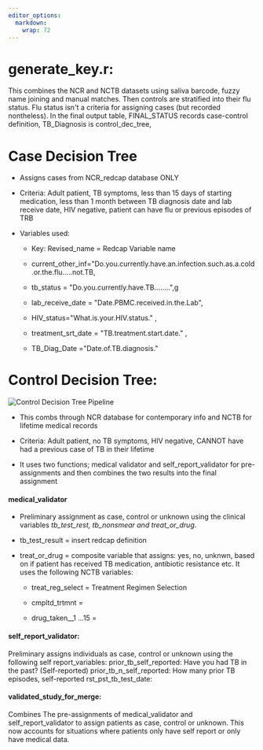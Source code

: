 ```yaml
---
editor_options: 
  markdown: 
    wrap: 72
---
```


# generate_key.r:

This combines the NCR and NCTB datasets using saliva barcode, fuzzy name
joining and manual matches. Then controls are stratified into their flu
status. Flu status isn't a criteria for assigning cases (but recorded
nontheless). In the final output table, FINAL_STATUS records
case-control definition, TB_Diagnosis is control_dec_tree,

# **Case Decision Tree**

-   Assigns cases from NCR_redcap database ONLY

-   Criteria: Adult patient, TB symptoms, less than 15 days of starting
    medication, less than 1 month between TB diagnosis date and lab
    receive date, HIV negative, patient can have flu or previous
    episodes of TRB

-   Variables used:

    -   Key: Revised_name = Redcap Variable name

    -   current_other_inf="Do.you.currently.have.an.infection.such.as.a.cold.or.the.flu.....not.TB,

    -   tb_status = "Do.you.currently.have.TB........",g

    -   lab_receive_date = "Date.PBMC.received.in.the.Lab",

    -   HIV_status="What.is.your.HIV.status." ,

    -   treatment_srt_date = "TB.treatment.start.date." ,

    -   TB_Diag_Date ="Date.of.TB.diagnosis."

# Control Decision Tree:

![Control Decision Tree
Pipeline](images/Screenshot%202023-09-12%20at%2014.04.53.png)

-   This combs through NCR database for contemporary info and NCTB for
    lifetime medical records

-   Criteria: Adult patient, no TB symptoms, HIV negative, CANNOT have
    had a previous case of TB in their lifetime

-   It uses two functions; medical validator and self_report_validator
    for pre-assignments and then combines the two results into the final
    assignment

#### **medical_validator**

-   Preliminary assignment as case, control or unknown using the
    clinical variables *tb_test_rest, tb_nonsmear and treat_or_drug*.

-   tb_test_result = insert redcap definition

-   treat_or_drug = composite variable that assigns: yes, no, unknwn,
    based on if patient has received TB medication, antibiotic
    resistance etc. It uses the following NCTB variables:

    -   treat_reg_select = Treatment Regimen Selection

    -   cmpltd_trtmnt =

    -   drug_taken\_\_1 ...15 =

#### **self_report_validator:**

Preliminary assigns individuals as case, control or unknown using the
following self report_variables: prior_tb_self_reported: Have you had TB
in the past? (Self-reported) prior_tb_n_self_reported: How many prior TB
episodes, self-reported rst_pst_tb_test_date:

#### validated_study_for_merge:

Combines The pre-assignments of medical_validator and
self_report_validator to assign patients as case, control or unknown.
This now accounts for situations where patients only have self report or
only have medical data.
